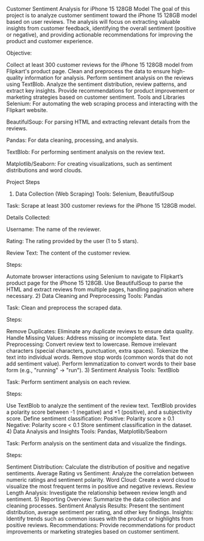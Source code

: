 Customer Sentiment Analysis for iPhone 15 128GB Model
The goal of this project is to analyze customer sentiment toward the iPhone 15 128GB model based on user reviews. The analysis will focus on extracting valuable insights from customer feedback, identifying the overall sentiment (positive or negative), and providing actionable recommendations for improving the product and customer experience.

Objective:

Collect at least 300 customer reviews for the iPhone 15 128GB model from Flipkart's product page.
Clean and preprocess the data to ensure high-quality information for analysis.
Perform sentiment analysis on the reviews using TextBlob.
Analyze the sentiment distribution, review patterns, and extract key insights.
Provide recommendations for product improvement or marketing strategies based on customer sentiment.
Tools and Libraries
Selenium: For automating the web scraping process and interacting with the Flipkart website.

BeautifulSoup: For parsing HTML and extracting relevant details from the reviews.

Pandas: For data cleaning, processing, and analysis.

TextBlob: For performing sentiment analysis on the review text.

Matplotlib/Seaborn: For creating visualizations, such as sentiment distributions and word clouds.

Project Steps
1) Data Collection (Web Scraping)
Tools: Selenium, BeautifulSoup

Task: Scrape at least 300 customer reviews for the iPhone 15 128GB model.

Details Collected:

Username: The name of the reviewer.

Rating: The rating provided by the user (1 to 5 stars).

Review Text: The content of the customer review.

Steps:

Automate browser interactions using Selenium to navigate to Flipkart’s product page for the iPhone 15 128GB.
Use BeautifulSoup to parse the HTML and extract reviews from multiple pages, handling pagination where necessary.
2) Data Cleaning and Preprocessing
Tools: Pandas

Task: Clean and preprocess the scraped data.

Steps:

Remove Duplicates: Eliminate any duplicate reviews to ensure data quality.
Handle Missing Values: Address missing or incomplete data.
Text Preprocessing:
Convert review text to lowercase.
Remove irrelevant characters (special characters, punctuation, extra spaces).
Tokenize the text into individual words.
Remove stop words (common words that do not add sentiment value).
Perform lemmatization to convert words to their base form (e.g., "running" → "run").
3) Sentiment Analysis
Tools: TextBlob

Task: Perform sentiment analysis on each review.

Steps:

Use TextBlob to analyze the sentiment of the review text.
TextBlob provides a polarity score between -1 (negative) and +1 (positive), and a subjectivity score.
Define sentiment classification:
Positive: Polarity score ≥ 0.1
Negative: Polarity score < 0.1
Store sentiment classification in the dataset.
4) Data Analysis and Insights
Tools: Pandas, Matplotlib/Seaborn

Task: Perform analysis on the sentiment data and visualize the findings.

Steps:

Sentiment Distribution: Calculate the distribution of positive and negative sentiments.
Average Rating vs Sentiment: Analyze the correlation between numeric ratings and sentiment polarity.
Word Cloud: Create a word cloud to visualize the most frequent terms in positive and negative reviews.
Review Length Analysis: Investigate the relationship between review length and sentiment.
5) Reporting
Overview: Summarize the data collection and cleaning processes.
Sentiment Analysis Results: Present the sentiment distribution, average sentiment per rating, and other key findings.
Insights: Identify trends such as common issues with the product or highlights from positive reviews.
Recommendations: Provide recommendations for product improvements or marketing strategies based on customer sentiment.
